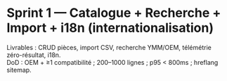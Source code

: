 # Sprint 1 — Catalogue + Recherche + Import + i18n (internationalisation)
Livrables : CRUD pièces, import CSV, recherche YMM/OEM, télémétrie zéro-résultat, i18n.  
DoD : OEM + ≥1 compatibilité ; 200–1000 lignes ; p95 < 800ms ; hreflang sitemap.
